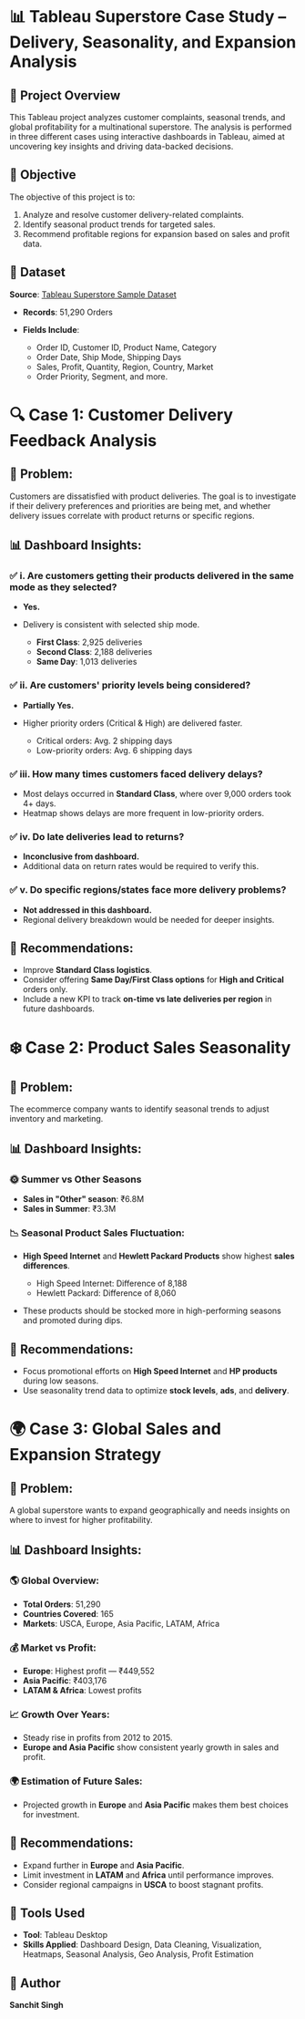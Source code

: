 # 📊 Tableau Superstore Case Study – Delivery, Seasonality, and Expansion Analysis

## 📌 Project Overview
This Tableau project analyzes customer complaints, seasonal trends, and global profitability for a multinational superstore. The analysis is performed in three different cases using interactive dashboards in Tableau, aimed at uncovering key insights and driving data-backed decisions.

## 🎯 Objective
The objective of this project is to:

1. Analyze and resolve customer delivery-related complaints.
2. Identify seasonal product trends for targeted sales.
3. Recommend profitable regions for expansion based on sales and profit data.

## 📁 Dataset
**Source**: [Tableau Superstore Sample Dataset]([https://public.tableau.com/app/sample-data/superstore](https://github.com/Sanchitsingh05/Tableau-Superstore-Case-Study-Delivery-Seasonality-and-Expansion-Analysis/blob/main/Tableau%20Case%20Study%20Dataset.xlsx))
* **Records**: 51,290 Orders
* **Fields Include**:

  * Order ID, Customer ID, Product Name, Category
  * Order Date, Ship Mode, Shipping Days
  * Sales, Profit, Quantity, Region, Country, Market
  * Order Priority, Segment, and more.

# 🔍 Case 1: Customer Delivery Feedback Analysis

## 📝 Problem:

Customers are dissatisfied with product deliveries. The goal is to investigate if their delivery preferences and priorities are being met, and whether delivery issues correlate with product returns or specific regions.

## 📊 Dashboard Insights:
### ✅ i. Are customers getting their products delivered in the same mode as they selected?

* **Yes.**
* Delivery is consistent with selected ship mode.

  * **First Class**: 2,925 deliveries
  * **Second Class**: 2,188 deliveries
  * **Same Day**: 1,013 deliveries

### ✅ ii. Are customers' priority levels being considered?

* **Partially Yes.**
* Higher priority orders (Critical & High) are delivered faster.

  * Critical orders: Avg. 2 shipping days
  * Low-priority orders: Avg. 6 shipping days

### ✅ iii. How many times customers faced delivery delays?

* Most delays occurred in **Standard Class**, where over 9,000 orders took 4+ days.
* Heatmap shows delays are more frequent in low-priority orders.

### ✅ iv. Do late deliveries lead to returns?

* **Inconclusive from dashboard.**
* Additional data on return rates would be required to verify this.

### ✅ v. Do specific regions/states face more delivery problems?

* **Not addressed in this dashboard.**
* Regional delivery breakdown would be needed for deeper insights.

## 📌 Recommendations:
* Improve **Standard Class logistics**.
* Consider offering **Same Day/First Class options** for **High and Critical** orders only.
* Include a new KPI to track **on-time vs late deliveries per region** in future dashboards.


# ❄️ Case 2: Product Sales Seasonality

## 📝 Problem:
The ecommerce company wants to identify seasonal trends to adjust inventory and marketing.

## 📊 Dashboard Insights:

### 🌞 Summer vs Other Seasons

* **Sales in "Other" season**: ₹6.8M
* **Sales in Summer**: ₹3.3M

### 📉 Seasonal Product Sales Fluctuation:

* **High Speed Internet** and **Hewlett Packard Products** show highest **sales differences**.

  * High Speed Internet: Difference of 8,188
  * Hewlett Packard: Difference of 8,060
* These products should be stocked more in high-performing seasons and promoted during dips.

## 📌 Recommendations:
* Focus promotional efforts on **High Speed Internet** and **HP products** during low seasons.
* Use seasonality trend data to optimize **stock levels**, **ads**, and **delivery**.

# 🌍 Case 3: Global Sales and Expansion Strategy

## 📝 Problem:
A global superstore wants to expand geographically and needs insights on where to invest for higher profitability.

## 📊 Dashboard Insights:

### 🌎 Global Overview:

* **Total Orders**: 51,290
* **Countries Covered**: 165
* **Markets**: USCA, Europe, Asia Pacific, LATAM, Africa

### 💰 Market vs Profit:

* **Europe**: Highest profit — ₹449,552
* **Asia Pacific**: ₹403,176
* **LATAM & Africa**: Lowest profits

### 📈 Growth Over Years:

* Steady rise in profits from 2012 to 2015.
* **Europe and Asia Pacific** show consistent yearly growth in sales and profit.

### 🌍 Estimation of Future Sales:

* Projected growth in **Europe** and **Asia Pacific** makes them best choices for investment.

## 📌 Recommendations:
* Expand further in **Europe** and **Asia Pacific**.
* Limit investment in **LATAM** and **Africa** until performance improves.
* Consider regional campaigns in **USCA** to boost stagnant profits.

## 📌 Tools Used

* **Tool**: Tableau Desktop
* **Skills Applied**: Dashboard Design, Data Cleaning, Visualization, Heatmaps, Seasonal Analysis, Geo Analysis, Profit Estimation

## 👤 Author
**Sanchit Singh**
